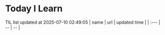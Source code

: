 # Today I Learn 
TIL list updated at 2025-07-10 02:49:05
| name | url | updated time |
| :--- | -- | -- |
